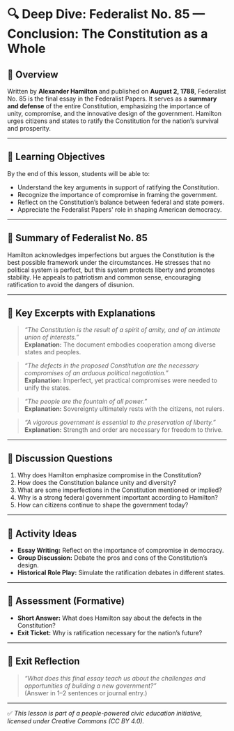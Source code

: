 # 🔍 Deep Dive: Federalist No. 85 — Conclusion: The Constitution as a Whole

## 🧭 Overview

Written by **Alexander Hamilton** and published on **August 2, 1788**, Federalist No. 85 is the final essay in the Federalist Papers. It serves as a **summary and defense** of the entire Constitution, emphasizing the importance of unity, compromise, and the innovative design of the government. Hamilton urges citizens and states to ratify the Constitution for the nation’s survival and prosperity.

---

## 🎯 Learning Objectives

By the end of this lesson, students will be able to:  
- Understand the key arguments in support of ratifying the Constitution.  
- Recognize the importance of compromise in framing the government.  
- Reflect on the Constitution’s balance between federal and state powers.  
- Appreciate the Federalist Papers' role in shaping American democracy.

---

## 📘 Summary of Federalist No. 85

Hamilton acknowledges imperfections but argues the Constitution is the best possible framework under the circumstances. He stresses that no political system is perfect, but this system protects liberty and promotes stability. He appeals to patriotism and common sense, encouraging ratification to avoid the dangers of disunion.

---

## 📖 Key Excerpts with Explanations

> *“The Constitution is the result of a spirit of amity, and of an intimate union of interests.”*  
**Explanation:** The document embodies cooperation among diverse states and peoples.

> *“The defects in the proposed Constitution are the necessary compromises of an arduous political negotiation.”*  
**Explanation:** Imperfect, yet practical compromises were needed to unify the states.

> *“The people are the fountain of all power.”*  
**Explanation:** Sovereignty ultimately rests with the citizens, not rulers.

> *“A vigorous government is essential to the preservation of liberty.”*  
**Explanation:** Strength and order are necessary for freedom to thrive.

---

## 💬 Discussion Questions

1. Why does Hamilton emphasize compromise in the Constitution?  
2. How does the Constitution balance unity and diversity?  
3. What are some imperfections in the Constitution mentioned or implied?  
4. Why is a strong federal government important according to Hamilton?  
5. How can citizens continue to shape the government today?

---

## 🧪 Activity Ideas

- **Essay Writing:** Reflect on the importance of compromise in democracy.  
- **Group Discussion:** Debate the pros and cons of the Constitution’s design.  
- **Historical Role Play:** Simulate the ratification debates in different states.

---

## 📎 Assessment (Formative)

- **Short Answer:** What does Hamilton say about the defects in the Constitution?  
- **Exit Ticket:** Why is ratification necessary for the nation’s future?

---

## 🏁 Exit Reflection

> *“What does this final essay teach us about the challenges and opportunities of building a new government?”*  
(Answer in 1–2 sentences or journal entry.)

---

✅ *This lesson is part of a people-powered civic education initiative, licensed under Creative Commons (CC BY 4.0).*
